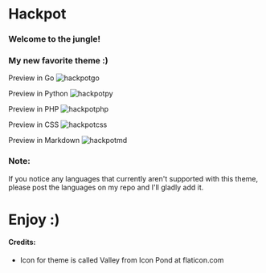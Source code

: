 # Hackpot
### Welcome to the jungle!
### My new favorite theme :)

Preview in Go
![hackpotgo](https://github.com/wwmyers/hackpot/raw/master/images/hackpotgo.png)

Preview in Python
![hackpotpy](https://github.com/wwmyers/hackpot/raw/master/images/hackpotpy.png)

Preview in PHP
![hackpotphp](https://github.com/wwmyers/hackpot/raw/master/images/hackpotphp.png)

Preview in CSS
![hackpotcss](https://github.com/wwmyers/hackpot/raw/master/images/hackpotcss.png)

Preview in Markdown
![hackpotmd](https://github.com/wwmyers/hackpot/raw/master/images/hackpotmd.png)

### Note:

If you notice any languages that currently aren't supported with this theme, please post the languages on my repo and I'll gladly add it.

# Enjoy :)

#### Credits:
* Icon for theme is called Valley from Icon Pond at flaticon.com
<!--shift+cmd+v to preview-->